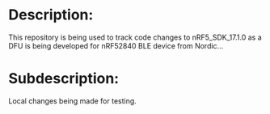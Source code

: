 # Description:
This repository is being used to track code changes to nRF5_SDK_17.1.0 as a DFU is being developed for nRF52840 BLE device from Nordic...
# Subdescription:
Local changes being made for testing.
